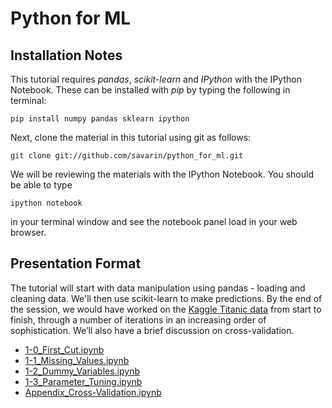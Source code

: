 # Python for ML

## Installation Notes
This tutorial requires *pandas*, *scikit-learn* and *IPython* with the IPython 
Notebook. These can be installed with *pip* by typing the following in terminal:

	pip install numpy pandas sklearn ipython

Next, clone the material in this tutorial using git as follows:

	git clone git://github.com/savarin/python_for_ml.git

We will be reviewing the materials with the IPython Notebook. You should be able
to type
	
	ipython notebook
	
in your terminal window and see the notebook panel load in your web browser.



## Presentation Format

The tutorial will start with data manipulation using pandas - loading and 
cleaning data. We'll then use scikit-learn to make predictions. By the end of 
the session, we would have worked on the 
[Kaggle Titanic data](https://www.kaggle.com/c/titanic)
from start to finish, through a number of iterations in an increasing order of
sophistication. We’ll also have a brief discussion on cross-validation.
- [1-0_First_Cut.ipynb](http://nbviewer.ipython.org/github/savarin/python_for_ml/blob/master/1-0_First_Cut.ipynb)
- [1-1_Missing_Values.ipynb](http://nbviewer.ipython.org/github/savarin/python_for_ml/blob/master/1-1_Missing_Values.ipynb)
- [1-2_Dummy_Variables.ipynb](http://nbviewer.ipython.org/github/savarin/python_for_ml/blob/master/1-2_Dummy_Variables.ipynb)
- [1-3_Parameter_Tuning.ipynb](http://nbviewer.ipython.org/github/savarin/python_for_ml/blob/master/1-3_Parameter_Tuning.ipynb)
- [Appendix_Cross-Validation.ipynb](http://nbviewer.ipython.org/github/savarin/python_for_ml/blob/master/Appendix_Cross-Validation.ipynb)
